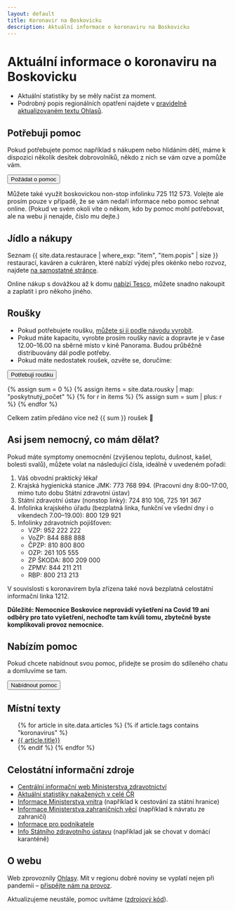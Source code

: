 ```yaml
---
layout: default
title: Koronavir na Boskovicku
description: Aktuální informace o koronaviru na Boskovicku
---
```


<script src="stats.js"></script>

# Aktuální informace o koronaviru na Boskovicku

<ul>
    <li><span id="stats">Aktuální statistiky by se měly načíst za moment.</span></li>
    <li>Podrobný popis regionálních opatření najdete v <a href="https://ohlasy.info/clanky/2020/03/koronavirus-opatreni.html">pravidelně aktualizovaném textu Ohlasů</a>.</li>
</ul>

## Potřebuji pomoc

Pokud potřebujete pomoc například s nákupem nebo hlídáním dětí, máme k dispozici několik desítek dobrovolníků, někdo z nich se vám ozve a pomůže vám.

<form action="poptavka.html">
    <input type="submit" value="Požádat o pomoc" />
</form>

Můžete také využít boskovickou non-stop infolinku 725 112 573. Volejte ale prosím pouze v případě, že se vám nedaří
informace nebo pomoc sehnat online. (Pokud ve svém okolí víte o někom, kdo by pomoc mohl potřebovat, ale na webu ji nenajde, číslo mu dejte.)

## Jídlo a nákupy

Seznam {{ site.data.restaurace | where_exp: "item", "item.popis" | size }} restaurací, kaváren a cukráren, které nabízí výdej přes okénko nebo rozvoz, najdete [na samostatné stránce](restaurace.html).

Online nákup s dovážkou až k domu [nabízí Tesco](https://nakup.itesco.cz/groceries/cs-CZ), můžete snadno nakoupit a zaplatit i pro někoho jiného.

## Roušky

- Pokud potřebujete roušku, [můžete si ji podle návodu vyrobit](https://docs.google.com/document/d/196nnOt7xF2vrkI66Pxy3nXILoQDO5oppffC94bq0iK0/preview).
- Pokud máte kapacitu, vyrobte prosím roušky navíc a dopravte je v čase 12.00–16.00 na sběrné místo v kině Panorama. Budou průběžně distribuovány dál podle potřeby.
- Pokud máte nedostatek roušek, ozvěte se, doručíme:

<form action="rousky.html">
    <input type="submit" value="Potřebuji roušku" />
</form>

{% assign sum = 0 %}
{% assign items = site.data.rousky | map: "poskytnutý_počet" %}
{% for r in items %}
{% assign sum = sum | plus: r %}
{% endfor %}

Celkem zatím předáno více než {{ sum }} roušek 🎉

## Asi jsem nemocný, co mám dělat?

Pokud máte symptomy onemocnění (zvýšenou teplotu, dušnost, kašel, bolesti svalů), můžete volat na následující čísla, ideálně v uvedeném pořadí:

1. Váš obvodní praktický lékař
2. Krajská hygienická stanice JMK: 773 768 994. (Pracovní dny 8:00–17:00, mimo tuto dobu Státní zdravotní ústav)
3. Státní zdravotní ústav (nonstop linky): 724 810 106, 725 191 367
4. Infolinka krajského úřadu (bezplatná linka, funkční ve všední dny i o víkendech 7.00–19.00): 800 129 921
5. Infolinky zdravotních pojišťoven:
   - VZP: 952 222 222
   - VoZP: 844 888 888
   - ČPZP: 810 800 800
   - OZP: 261 105 555
   - ZP ŠKODA: 800 209 000
   - ZPMV: 844 211 211
   - RBP: 800 213 213

V souvislosti s koronavirem byla zřízena také nová bezplatná celostátní informační linka 1212.

**Důležité: Nemocnice Boskovice neprovádí vyšetření na Covid 19 ani odběry pro tato vyšetření,
nechoďte tam kvůli tomu, zbytečně byste komplikovali provoz nemocnice.**

## Nabízím pomoc

Pokud chcete nabídnout svou pomoc, přidejte se prosím do sdíleného chatu a domluvíme se tam.

<form action="https://bit.ly/koronabce">
    <input type="submit" value="Nabídnout pomoc" />
</form>

## Místní texty

<ul>
{% for article in site.data.articles %}
{% if article.tags contains "koronavirus" %}
<li><a href="https://ohlasy.info{{ article.relativeURL }}">{{ article.title}}</a></li>
{% endif %}
{% endfor %}
</ul>

## Celostátní informační zdroje

- [Centrální informační web Ministerstva zdravotnictví](https://koronavirus.mzcr.cz/)
- [Aktuální statistiky nakažených v celé ČR](https://onemocneni-aktualne.mzcr.cz/covid-19)
- [Informace Ministerstva vnitra](https://www.mvcr.cz/clanek/coronavirus-informace-mv.aspx) (například k cestování za státní hranice)
- [Informace Ministerstva zahraničních věcí](https://www.mzv.cz/jnp/cz/cestujeme/aktualni_doporuceni_a_varovani/vyhlaseni_nouzoveho_stavu.html) (například k návratu ze zahraničí)
- [Informace pro podnikatele](https://www.businessinfo.cz/clanky/odpovedi-na-nejcastejsi-dotazy-podnikatelu-ohledne-aktualnich-opatreni-proti-sireni-koronaviru/)
- [Info Státního zdravotního ústavu](http://www.szu.cz/tema/prevence/rady-a-doporuceni-pro-domaci-karantenu) (například jak se chovat v domácí karanténě)

## O webu

Web zprovoznily [Ohlasy](https://ohlasy.info). Mít v regionu dobré noviny se vyplatí nejen při pandemii – [přispějte nám na provoz](https://www.darujme.cz/projekt/1202392).

Aktualizujeme neustále, pomoc uvítáme ([zdrojový kód](https://github.com/Ohlasy/koronavirus)).
